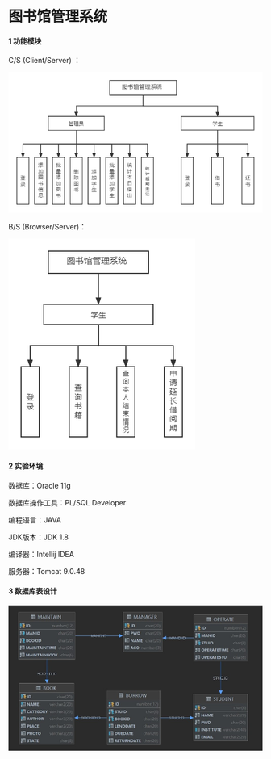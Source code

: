 # 图书馆管理系统



#### 1 功能模块

C/S  (Client/Server) ：

![](./picture/功能模块cs.png)

B/S  (Browser/Server)：

![](./picture/功能模块bs.png)

#### 2 实验环境

数据库：Oracle 11g

数据库操作工具：PL/SQL Developer

编程语言：JAVA

JDK版本：JDK 1.8

编译器：Intellij IDEA

服务器：Tomcat 9.0.48



#### 3 数据库表设计

![](./picture/关系表.png)





 






